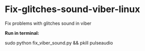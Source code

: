 # Fix-glitches-sound-viber-linux
Fix problems with glitches sound in viber

<p><strong>Run in terminal:</strong></p>  sudo python fix_viber_sound.py && pkill pulseaudio


